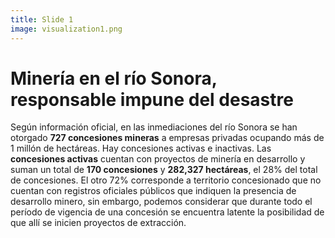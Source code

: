 ```yaml
---
title: Slide 1
image: visualization1.png
---
```


# Minería en el río Sonora, responsable impune del desastre

Según información oficial, en las inmediaciones del río Sonora se han otorgado **727 concesiones mineras** a empresas privadas ocupando más de 1 millón de hectáreas. Hay concesiones activas e inactivas. Las **concesiones activas** cuentan con proyectos de minería en desarrollo y suman un total de **170 concesiones** y **282,327 hectáreas**, el 28% del total de concesiones. El otro 72% corresponde a territorio concesionado que no cuentan con registros oficiales públicos que indiquen la presencia de desarrollo minero, sin embargo, podemos considerar que durante todo el período de vigencia de una concesión se encuentra latente la posibilidad de que allí se inicien proyectos de extracción.
